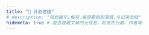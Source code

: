 ```yaml
---
title: "📅 计划总结"
# description: "规划每年,每月,每周要做到事情,与记录总结"
hidemeta: true # 是否隐藏文章的元信息，如发布日期、作者等
---
```

